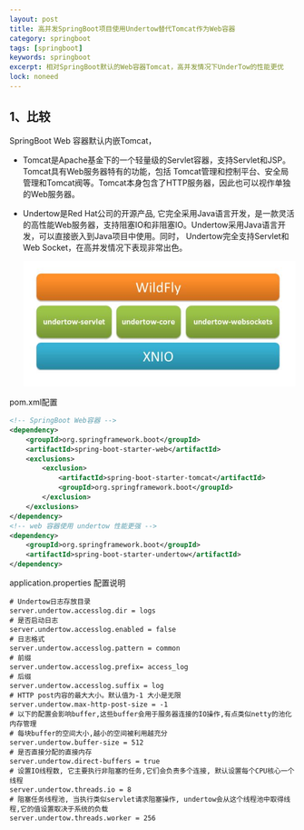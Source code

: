 ```yaml
---
layout: post
title: 高并发SpringBoot项目使用Undertow替代Tomcat作为Web容器
category: springboot
tags: [springboot]
keywords: springboot
excerpt: 相对SpringBoot默认的Web容器Tomcat，高并发情况下UnderTow的性能更优
lock: noneed
---
```


## 1、比较

SpringBoot Web 容器默认内嵌Tomcat，

- Tomcat是Apache基金下的一个轻量级的Servlet容器，支持Servlet和JSP。Tomcat具有Web服务器特有的功能，包括 Tomcat管理和控制平台、安全局管理和Tomcat阀等。Tomcat本身包含了HTTP服务器，因此也可以视作单独的Web服务器。

- Undertow是Red Hat公司的开源产品, 它完全采用Java语言开发，是一款灵活的高性能Web服务器，支持阻塞IO和非阻塞IO。Undertow采用Java语言开发，可以直接嵌入到Java项目中使用。同时， Undertow完全支持Servlet和Web Socket，在高并发情况下表现非常出色。

  ![](\assets\images\2023\springboot\undertow.png)

pom.xml配置

```xml
<!-- SpringBoot Web容器 -->
<dependency>
    <groupId>org.springframework.boot</groupId>
    <artifactId>spring-boot-starter-web</artifactId>
    <exclusions>
        <exclusion>
            <artifactId>spring-boot-starter-tomcat</artifactId>
            <groupId>org.springframework.boot</groupId>
        </exclusion>
    </exclusions>
</dependency>
<!-- web 容器使用 undertow 性能更强 -->
<dependency>
    <groupId>org.springframework.boot</groupId>
    <artifactId>spring-boot-starter-undertow</artifactId>
</dependency>
```

application.properties 配置说明

```properties
# Undertow日志存放目录
server.undertow.accesslog.dir = logs
# 是否启动日志
server.undertow.accesslog.enabled = false
# 日志格式
server.undertow.accesslog.pattern = common
# 前缀
server.undertow.accesslog.prefix= access_log
# 后缀
server.undertow.accesslog.suffix = log
# HTTP post内容的最大大小。默认值为-1 大小是无限
server.undertow.max-http-post-size = -1
# 以下的配置会影响buffer,这些buffer会用于服务器连接的IO操作,有点类似netty的池化内存管理
# 每块buffer的空间大小,越小的空间被利用越充分
server.undertow.buffer-size = 512
# 是否直接分配的直接内存
server.undertow.direct-buffers = true
# 设置IO线程数, 它主要执行非阻塞的任务,它们会负责多个连接, 默认设置每个CPU核心一个线程
server.undertow.threads.io = 8
# 阻塞任务线程池, 当执行类似servlet请求阻塞操作, undertow会从这个线程池中取得线程,它的值设置取决于系统的负载
server.undertow.threads.worker = 256
```

